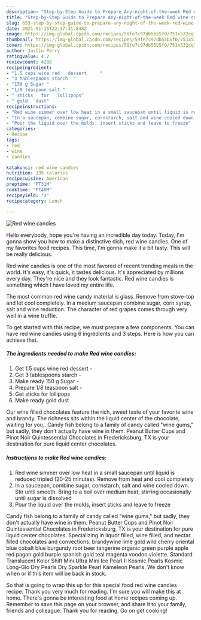```yaml
---
description: "Step-by-Step Guide to Prepare Any-night-of-the-week Red wine candies"
title: "Step-by-Step Guide to Prepare Any-night-of-the-week Red wine candies"
slug: 653-step-by-step-guide-to-prepare-any-night-of-the-week-red-wine-candies
date: 2021-01-15T22:17:31.848Z
image: https://img-global.cpcdn.com/recipes/59fe7c97db55b5f0/751x532cq70/red-wine-candies-recipe-main-photo.jpg
thumbnail: https://img-global.cpcdn.com/recipes/59fe7c97db55b5f0/751x532cq70/red-wine-candies-recipe-main-photo.jpg
cover: https://img-global.cpcdn.com/recipes/59fe7c97db55b5f0/751x532cq70/red-wine-candies-recipe-main-photo.jpg
author: Justin Perry
ratingvalue: 4.2
reviewcount: 4288
recipeingredient:
- "1.5 cups wine red   dessert     "
- "3 tablespoons starch  "
- "150 g Sugar "
- "1/8 teaspoon salt "
- " sticks   for   lollipops"
- " gold   dust"
recipeinstructions:
- "Red wine simmer over low heat in a small saucepan until liquid is reduced tripled (20-25 minutes). Remove from heat and cool completely"
- "In a saucepan, combine sugar, cornstarch, salt and wine cooled down. Stir until smooth. Bring to a boil over medium heat, stirring occasionally until sugar is dissolved"
- "Pour the liquid over the molds, insert sticks and leave to freeze"
categories:
- Recipe
tags:
- red
- wine
- candies

katakunci: red wine candies 
nutrition: 135 calories
recipecuisine: American
preptime: "PT31M"
cooktime: "PT40M"
recipeyield: "3"
recipecategory: Lunch

---
```



![Red wine candies](https://img-global.cpcdn.com/recipes/59fe7c97db55b5f0/751x532cq70/red-wine-candies-recipe-main-photo.jpg)

Hello everybody, hope you're having an incredible day today. Today, I'm gonna show you how to make a distinctive dish, red wine candies. One of my favorites food recipes. This time, I'm gonna make it a bit tasty. This will be really delicious.

Red wine candies is one of the most favored of recent trending meals in the world. It's easy, it's quick, it tastes delicious. It's appreciated by millions every day. They're nice and they look fantastic. Red wine candies is something which I have loved my entire life.

The most common red wine candy material is glass. Remove from stove-top and let cool completely. In a medium saucepan combine sugar, corn syrup, salt and wine reduction. The character of red grapes comes through very well in a wine truffle.


To get started with this recipe, we must prepare a few components. You can have red wine candies using 6 ingredients and 3 steps. Here is how you can achieve that.

<!--inarticleads1-->

##### The ingredients needed to make Red wine candies:

1. Get 1.5 cups wine red   dessert     -
1. Get 3 tablespoons starch  -
1. Make ready 150 g Sugar -
1. Prepare 1/8 teaspoon salt -
1. Get  sticks   for   lollipops
1. Make ready  gold   dust


Our wine filled chocolates feature the rich, sweet taste of your favorite wine and brandy. The richness sits within the liquid center of the chocolate, waiting for you.. Candy fish belong to a family of candy called &#34;wine gums,&#34; but sadly, they don&#39;t actually have wine in them. Peanut Butter Cups and Pinot Noir Quintessential Chocolates in Fredericksburg, TX is your destination for pure liquid center chocolates. 

<!--inarticleads2-->

##### Instructions to make Red wine candies:

1. Red wine simmer over low heat in a small saucepan until liquid is reduced tripled (20-25 minutes). Remove from heat and cool completely
1. In a saucepan, combine sugar, cornstarch, salt and wine cooled down. Stir until smooth. Bring to a boil over medium heat, stirring occasionally until sugar is dissolved
1. Pour the liquid over the molds, insert sticks and leave to freeze


Candy fish belong to a family of candy called &#34;wine gums,&#34; but sadly, they don&#39;t actually have wine in them. Peanut Butter Cups and Pinot Noir Quintessential Chocolates in Fredericksburg, TX is your destination for pure liquid center chocolates. Specializing in liquor filled, wine filled, and nectar filled chocolates and convections. brandywine lime gold wild cherry oriental blue cobalt blue burgundy root beer tangerine organic green purple apple red pagan gold burple spanish gold teal magenta voodoo violette. Standard Translucent Kolor Shift Mini Ultra Mini Ice Pearl II Kosmic Pearls Kosmic Long-Glo Dry Pearls Dry Sparkle Pearl Kameleon Pearls. We don&#39;t know when or if this item will be back in stock. 

So that is going to wrap this up for this special food red wine candies recipe. Thank you very much for reading. I'm sure you will make this at home. There's gonna be interesting food at home recipes coming up. Remember to save this page on your browser, and share it to your family, friends and colleague. Thank you for reading. Go on get cooking!
